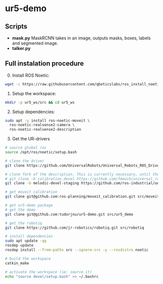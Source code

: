 # ur5-demo

## Scripts
* **mask.py** MaskRCNN takes in an image, outputs masks, boxes, labels and segmented image.
* **talker.py**

## Full instalation procedure
0. Install ROS Noetic:

```bash
wget -c https://raw.githubusercontent.com/qboticslabs/ros_install_noetic/master/ros_install_noetic.sh && chmod +x ./ros_install_noetic.sh && ./ros_install_noetic.sh
```

1. Setup the workspace:

```bash
mkdir -p ur5_ws/src && cd ur5_ws
```

2. Setup dependencies:

```bash
sudo apt -y install ros-noetic-moveit \
  ros-noetic-realsense2-camera \
  ros-noetic-realsense2-description
```

3. Get the UR-drivers

```bash
# source global ros
source /opt/ros/noetic/setup.bash

# clone the driver
git clone https://github.com/UniversalRobots/Universal_Robots_ROS_Driver.git src/Universal_Robots_ROS_Driver

# clone fork of the description. This is currently necessary, until the changes are merged upstream.
# git clone -b calibration_devel https://github.com/fmauch/universal_robot.git src/fmauch_universal_robot
git clone -b melodic-devel-staging https://github.com/ros-industrial/universal_robot.git src/universal_robot

# get moveit calibration
git clone git@github.com:ros-planning/moveit_calibration.git src/moveit_calibration

# get ur5-demo package
# get the demo
git clone git@github.com:tudorjnu/ur5-demo.git src/ur5_demo

# get the robotiq
git clone https://github.com/jr-robotics/robotiq.git src/robotiq

# install dependencies
sudo apt update -qq
rosdep update
rosdep install --from-paths src --ignore-src -y --rosdistro noetic

# build the workspace
catkin_make

# activate the workspace (ie: source it)
echo "source devel/setup.bash" >> ~/.bashrc
```

